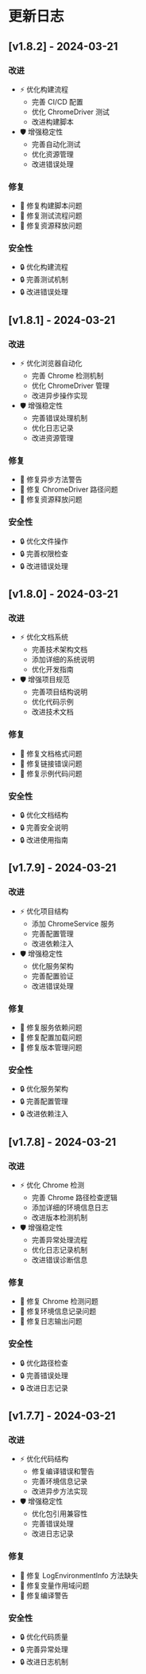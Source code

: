# 更新日志

## [v1.8.2] - 2024-03-21

### 改进
- ⚡️ 优化构建流程
  - 完善 CI/CD 配置
  - 优化 ChromeDriver 测试
  - 改进构建脚本
- 🛡️ 增强稳定性
  - 完善自动化测试
  - 优化资源管理
  - 改进错误处理

### 修复
- 🐛 修复构建脚本问题
- 🐛 修复测试流程问题
- 🐛 修复资源释放问题

### 安全性
- 🔒 优化构建流程
- 🔒 完善测试机制
- 🔒 改进错误处理

## [v1.8.1] - 2024-03-21

### 改进
- ⚡️ 优化浏览器自动化
  - 完善 Chrome 检测机制
  - 优化 ChromeDriver 管理
  - 改进异步操作实现
- 🛡️ 增强稳定性
  - 完善错误处理机制
  - 优化日志记录
  - 改进资源管理

### 修复
- 🐛 修复异步方法警告
- 🐛 修复 ChromeDriver 路径问题
- 🐛 修复资源释放问题

### 安全性
- 🔒 优化文件操作
- 🔒 完善权限检查
- 🔒 改进错误处理

## [v1.8.0] - 2024-03-21

### 改进
- ⚡️ 优化文档系统
  - 完善技术架构文档
  - 添加详细的系统说明
  - 优化开发指南
- 🛡️ 增强项目规范
  - 完善项目结构说明
  - 优化代码示例
  - 改进技术文档

### 修复
- 🐛 修复文档格式问题
- 🐛 修复链接错误问题
- 🐛 修复示例代码问题

### 安全性
- 🔒 优化文档结构
- 🔒 完善安全说明
- 🔒 改进使用指南

## [v1.7.9] - 2024-03-21

### 改进
- ⚡️ 优化项目结构
  - 添加 ChromeService 服务
  - 完善配置管理
  - 改进依赖注入
- 🛡️ 增强稳定性
  - 优化服务架构
  - 完善配置验证
  - 改进错误处理

### 修复
- 🐛 修复服务依赖问题
- 🐛 修复配置加载问题
- 🐛 修复版本管理问题

### 安全性
- 🔒 优化服务架构
- 🔒 完善配置管理
- 🔒 改进依赖注入

## [v1.7.8] - 2024-03-21

### 改进
- ⚡️ 优化 Chrome 检测
  - 完善 Chrome 路径检查逻辑
  - 添加详细的环境信息日志
  - 改进版本检测机制
- 🛡️ 增强稳定性
  - 完善异常处理流程
  - 优化日志记录机制
  - 改进错误诊断信息

### 修复
- 🐛 修复 Chrome 检测问题
- 🐛 修复环境信息记录问题
- 🐛 修复日志输出问题

### 安全性
- 🔒 优化路径检查
- 🔒 完善错误处理
- 🔒 改进日志记录

## [v1.7.7] - 2024-03-21

### 改进
- ⚡️ 优化代码结构
  - 修复编译错误和警告
  - 完善环境信息记录
  - 改进异步方法实现
- 🛡️ 增强稳定性
  - 优化包引用兼容性
  - 完善错误处理
  - 改进日志记录

### 修复
- 🐛 修复 LogEnvironmentInfo 方法缺失
- 🐛 修复变量作用域问题
- 🐛 修复编译警告

### 安全性
- 🔒 优化代码质量
- 🔒 完善异常处理
- 🔒 改进日志机制
  